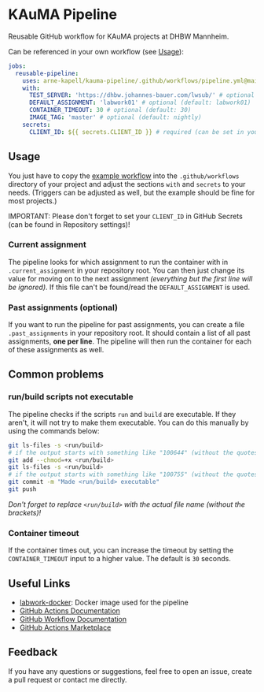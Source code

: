 # KAuMA Pipeline
Reusable GitHub workflow for KAuMA projects at DHBW Mannheim.

Can be referenced in your own workflow (see [Usage](#usage)):
```yaml
jobs:
  reusable-pipeline:
    uses: arne-kapell/kauma-pipeline/.github/workflows/pipeline.yml@main
    with:
      TEST_SERVER: 'https://dhbw.johannes-bauer.com/lwsub/' # optional (default: https://dhbw.johannes-bauer.com/lwsub/)
      DEFAULT_ASSIGNMENT: 'labwork01' # optional (default: labwork01)
      CONTAINER_TIMEOUT: 30 # optional (default: 30)
      IMAGE_TAG: 'master' # optional (default: nightly)
    secrets:
      CLIENT_ID: ${{ secrets.CLIENT_ID }} # required (can be set in your repository settings)
```

## Usage
You just have to copy the [example workflow](example.yml) into the `.github/workflows` directory of your project and adjust the sections `with` and `secrets` to your needs. (Triggers can be adjusted as well, but the example should be fine for most projects.)

IMPORTANT: Please don't forget to set your `CLIENT_ID` in GitHub Secrets (can be found in Repository settings)!

### Current assignment
The pipeline looks for which assignment to run the container with in `.current_assignment` in your repository root. You can then just change its value for moving on to the next assignment *(everything but the first line will be ignored)*. If this file can't be found/read the `DEFAULT_ASSIGNMENT` is used.

### Past assignments (optional)
If you want to run the pipeline for past assignments, you can create a file `.past_assignments` in your repository root. It should contain a list of all past assignments, **one per line**. The pipeline will then run the container for each of these assignments as well.

## Common problems

### run/build scripts not executable
The pipeline checks if the scripts `run` and `build` are executable. If they aren't, it will not try to make them executable. You can do this manually by using the commands below:
```bash
git ls-files -s <run/build>
# if the output starts with something like "100644" (without the quotes), the file is not executable
git add --chmod=+x <run/build>
git ls-files -s <run/build>
# if the output starts with something like "100755" (without the quotes), the file is now executable
git commit -m "Made <run/build> executable"
git push
```
*Don't forget to replace `<run/build>` with the actual file name (without the brackets)!*

### Container timeout
If the container times out, you can increase the timeout by setting the `CONTAINER_TIMEOUT` input to a higher value. The default is `30` seconds.

## Useful Links
- [labwork-docker](https://github.com/johndoe31415/labwork-docker): Docker image used for the pipeline
- [GitHub Actions Documentation](https://docs.github.com/en/actions)
- [GitHub Workflow Documentation](https://docs.github.com/en/actions/using-workflows/about-workflows)
- [GitHub Actions Marketplace](https://github.com/marketplace?type=actions)

## Feedback
If you have any questions or suggestions, feel free to open an issue, create a pull request or contact me directly.

